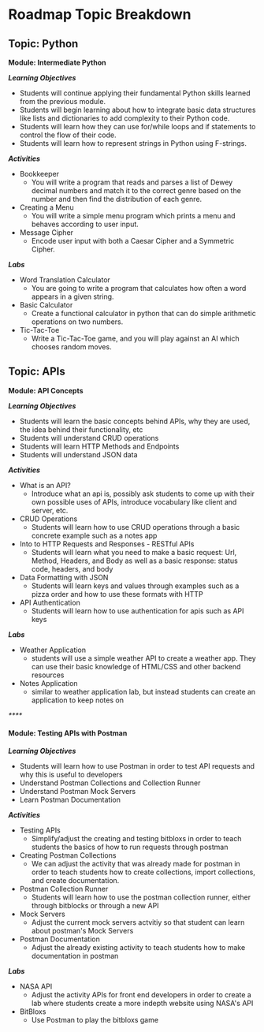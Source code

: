 # Roadmap Topic Breakdown

## Topic: Python

**Module: Intermediate Python**

_**Learning Objectives**_

* Students will continue applying their fundamental Python skills learned from the previous module.
* Students will begin learning about how to integrate basic data structures like lists and dictionaries to add complexity to their Python code.
* Students will learn how they can use for/while loops and if statements to control the flow of their code.
* Students will learn how to represent strings in Python using F-strings.

_**Activities**_

* Bookkeeper
  * You will write a program that reads and parses a list of Dewey decimal numbers and match it to the correct genre based on the number and then find the distribution of each genre.
* Creating a Menu
  * You will write a simple menu program which prints a menu and behaves according to user input.
* Message Cipher
  * Encode user input with both a Caesar Cipher and a Symmetric Cipher.

_**Labs**_

* Word Translation Calculator
  * You are going to write a program that calculates how often a word appears in a given string.
* Basic Calculator
  * Create a functional calculator in python that can do simple arithmetic operations on two numbers.
* Tic-Tac-Toe
  * Write a Tic-Tac-Toe game, and you will play against an AI which chooses random moves.



## Topic: APIs

**Module: API Concepts**

_**Learning Objectives**_

* Students will learn the basic concepts behind APIs, why they are used, the idea behind their functionality, etc
* Students will understand CRUD operations
* Students will learn HTTP Methods and Endpoints
* Students will understand JSON data 

_**Activities**_

* What is an API?
  *  Introduce what an api is, possibly ask students to come up with their own possible uses of APIs, introduce vocabulary like client and server, etc. 
* CRUD Operations
  * Students will learn how to use CRUD operations through a basic concrete example such as a notes app
* Into to HTTP Requests and Responses - RESTful APIs
  * Students will learn what you need to make a basic request: Url, Method, Headers, and Body as well as a basic response: status code, headers, and body 
* Data Formatting with JSON
  * Students will learn keys and values through examples such as a pizza order and how to use these formats with HTTP
* API Authentication
  * Students will learn how to use authentication for apis such as API keys

_**Labs**_

* Weather Application
  * students will use a simple weather API to create a weather app. They can use their basic knowledge of HTML/CSS and other backend resources
* Notes Application
  * similar to weather application lab, but instead students can create an application to keep notes on

_\*\*\*\*_

#### Module: Testing APIs with Postman

_**Learning Objectives**_

* Students will learn how to use Postman in order to test API requests and why this is useful to developers
* Understand Postman Collections and Collection Runner
* Understand Postman Mock Servers
* Learn Postman Documentation

_**Activities**_

* Testing APIs
  * Simplify/adjust the creating and testing bitbloxs in order to teach students the basics of how to run requests through postman
* Creating Postman Collections
  * We can adjust the activity that was already made for postman in order to teach students how to create collections, import collections, and create documentation. 
* Postman Collection Runner
  * Students will learn how to use the postman collection runner, either through bitblocks or through a new API
* Mock Servers
  * Adjust the current mock servers actvitiy so that student can learn about postman's Mock Servers 
* Postman Documentation
  * Adjust the already existing activity to teach students how to make documentation in postman

_**Labs**_

* NASA API
  * Adjust the activity APIs for front end developers in order to create a lab where students create a more indepth website using NASA's API
* BitBloxs
  * Use Postman to play the bitbloxs game



